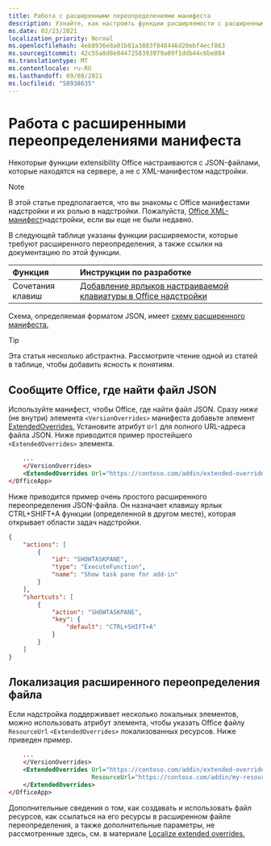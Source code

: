 ```yaml
---
title: Работа с расширенными переопределениями манифеста
description: Узнайте, как настроить функции расширяемости с расширенными переопределениями манифеста.
ms.date: 02/23/2021
localization_priority: Normal
ms.openlocfilehash: 4eb8936e8a01b81a3883f848446d20ebf4ecf863
ms.sourcegitcommit: 42c55a8d8e0447258393979a09f1ddb44c6be884
ms.translationtype: MT
ms.contentlocale: ru-RU
ms.lasthandoff: 09/08/2021
ms.locfileid: "58938635"
---
```

# <a name="work-with-extended-overrides-of-the-manifest"></a>Работа с расширенными переопределениями манифеста

Некоторые функции extensibility Office настраиваются с JSON-файлами, которые находятся на сервере, а не с XML-манифестом надстройки.

> [!NOTE]
> В этой статье предполагается, что вы знакомы с Office манифестами надстройки и их ролью в надстройки. Пожалуйста, [Office XML-манифест](add-in-manifests.md)надстройки, если вы еще не были недавно.

В следующей таблице указаны функции расширяемости, которые требуют расширенного переопределения, а также ссылки на документацию по этой функции.

| Функция | Инструкции по разработке |
| :----- | :----- |
| Сочетания клавиш | [Добавление ярлыков настраиваемой клавиатуры в Office надстройки](../design/keyboard-shortcuts.md) |

Схема, определяемая форматом JSON, имеет [схему расширенного манифеста.](https://developer.microsoft.com/json-schemas/office-js/extended-manifest.schema.json)

> [!TIP]
> Эта статья несколько абстрактна. Рассмотрите чтение одной из статей в таблице, чтобы добавить ясность к понятиям.

## <a name="tell-office-where-to-find-the-json-file"></a>Сообщите Office, где найти файл JSON

Используйте манифест, чтобы Office, где найти файл JSON. Сразу *ниже* (не внутри) элемента `<VersionOverrides>` манифеста добавьте элемент [ExtendedOverrides.](../reference/manifest/extendedoverrides.md) Установите атрибут `Url` для полного URL-адреса файла JSON. Ниже приводится пример простейшего `<ExtendedOverrides>` элемента.

```xml
    ...
    </VersionOverrides>  
    <ExtendedOverrides Url="https://contoso.com/addin/extended-overrides.json"></ExtendedOverrides>
</OfficeApp>
```

Ниже приводится пример очень простого расширенного переопределения JSON-файла. Он назначает клавишу ярлык CTRL+SHIFT+A функции (определенной в другом месте), которая открывает области задач надстройки.

```json
{
    "actions": [
        {
            "id": "SHOWTASKPANE",
            "type": "ExecuteFunction",
            "name": "Show task pane for add-in"
        }
    ],
    "shortcuts": [
        {
            "action": "SHOWTASKPANE",
            "key": {
                "default": "CTRL+SHIFT+A"
            }
        }
    ]
}
```

## <a name="localize-the-extended-overrides-file"></a>Локализация расширенного переопределения файла

Если надстройка поддерживает несколько локальных элементов, можно использовать атрибут элемента, чтобы указать Office файлу `ResourceUrl` `<ExtendedOverrides>` локализованных ресурсов. Ниже приведен пример.

```xml
    ...
    </VersionOverrides>  
    <ExtendedOverrides Url="https://contoso.com/addin/extended-overrides.json" 
                       ResourceUrl="https://contoso.com/addin/my-resources.json">
    </ExtendedOverrides>
</OfficeApp>
```

Дополнительные сведения о том, как создавать и использовать файл ресурсов, как ссылаться на его ресурсы в расширенном файле переопределения, а также дополнительные параметры, не рассмотренные здесь, см. в материале [Localize extended overrides.](localization.md#localize-extended-overrides)
